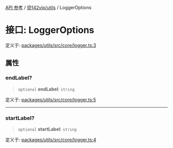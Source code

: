 [API 参考](../../../packages.md) / [@142vip/utils](../index.md) / LoggerOptions

# 接口: LoggerOptions

定义于: [packages/utils/src/core/logger.ts:3](https://github.com/142vip/core-x/blob/293ce1057e8ca17514533d1e98d7acd05ef45b34/packages/utils/src/core/logger.ts#L3)

## 属性

### endLabel?

> `optional` **endLabel**: `string`

定义于: [packages/utils/src/core/logger.ts:5](https://github.com/142vip/core-x/blob/293ce1057e8ca17514533d1e98d7acd05ef45b34/packages/utils/src/core/logger.ts#L5)

***

### startLabel?

> `optional` **startLabel**: `string`

定义于: [packages/utils/src/core/logger.ts:4](https://github.com/142vip/core-x/blob/293ce1057e8ca17514533d1e98d7acd05ef45b34/packages/utils/src/core/logger.ts#L4)
